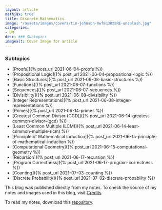 ```yaml
---
layout: article
mathjax: true
title: Discrete Mathematics
image: "/assets/images/covers/tim-johnson-Vwf8q3RzBRE-unsplash.jpg"
categories:
- DM
desc: ### Subtopics 
imagealt: Cover Image for article
---
```


### Subtopics
- [Proofs]({% post_url 2021-06-04-proofs %})
- [Propositional Logic]({% post_url 2021-06-04-propositional-logic %})
- [Basic Structures]({% post_url 2021-06-08-basic-structures %})
- [Functions]({% post_url 2021-06-07-functions %})
- [Sequences]({% post_url 2021-06-07-sequences %})
- [Divisibility]({% post_url 2021-06-08-divisibility %})
- [Integer Representations]({% post_url 2021-06-08-integer-representations %})
- [Primes]({% post_url 2021-06-14-primes %})
- [Greatest Common Divisor (GCD)]({% post_url 2021-06-14-greatest-common-divisor-(gcd) %})
- [Least Common Multiple (LCM)]({% post_url 2021-06-14-least-common-multiple-(lcm) %})
- [Principle of Mathematical Induction]({% post_url 2021-06-15-principle-of-mathematical-induction %})
- [Computational Geometry]({% post_url 2021-06-15-computational-geometry %})
- [Recursion]({% post_url 2021-06-17-recursion %})
- [Program Correctness]({% post_url 2021-06-17-program-correctness %})
- [Counting]({% post_url 2021-07-03-counting %})
- [Discrete Probability]({% post_url 2021-07-02-discrete-probability %})

This blog was published directly from my notes.
To check the source of my notes and images used in this blog, visit <a href="/credits.html" target="_blank">Credits</a>.

To read my notes, download this <a href="https://github.com/bovem/CS" target="blank">repository</a>.